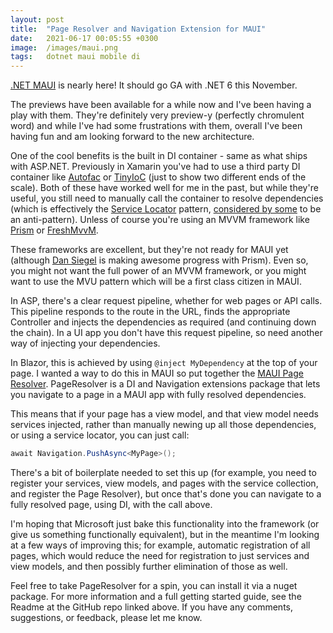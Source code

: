 ```yaml
---
layout: post
title:  "Page Resolver and Navigation Extension for MAUI"
date:   2021-06-17 00:05:55 +0300
image:  /images/maui.png
tags:   dotnet maui mobile di
---
```


[.NET MAUI](https://github.com/dotnet/maui) is nearly here! It should go GA with .NET 6 this November.

The previews have been available for a while now and I've been having a play with them. They're definitely very preview-y (perfectly chromulent word) and while I've had some frustrations with them, overall I've been having fun and am looking forward to the new architecture.

One of the cool benefits is the built in DI container - same as what ships with ASP.NET. Previously in Xamarin you've had to use a third party DI container like [Autofac](https://autofac.org/) or [TinyIoC](https://github.com/grumpydev/TinyIoC) (just to show two different ends of the scale). Both of these have worked well for me in the past, but while they're useful, you still need to manually call the container to resolve dependencies (which is effectively the [Service Locator](https://en.wikipedia.org/wiki/Service_locator_pattern) pattern, [considered by some](https://blog.ploeh.dk/2010/02/03/ServiceLocatorisanAnti-Pattern/) to be an anti-pattern). Unless of course you're using an MVVM framework like [Prism](https://prismlibrary.com/docs/) or [FreshMvvM](https://github.com/rid00z/FreshMvvm).

These frameworks are excellent, but they're not ready for MAUI yet (although [Dan Siegel](https://twitter.com/DanJSiegel) is making awesome progress with Prism). Even so, you might not want the full power of an MVVM framework, or you might want to use the MVU pattern which will be a first class citizen in MAUI.

In ASP, there's a clear request pipeline, whether for web pages or API calls. This pipeline responds to the route in the URL, finds the appropriate Controller and injects the dependencies as required (and continuing down the chain). In a UI app you don't have this request pipeline, so need another way of injecting your dependencies.

In Blazor, this is achieved by using `@inject MyDependency` at the top of your page. I wanted a way to do this in MAUI so put together the [MAUI Page Resolver](https://github.com/matt-goldman/Maui.Plugins.PageResolver). PageResolver is a DI and Navigation extensions package that lets you navigate to a page in a MAUI app with fully resolved dependencies.

This means that if your page has a view model, and that view model needs services injected, rather than manually newing up all those dependencies, or using a service locator, you can just call:

```cs
await Navigation.PushAsync<MyPage>();
```

There's a bit of boilerplate needed to set this up (for example, you need to register your services, view models, and pages with the service collection, and register the Page Resolver), but once that's done you can navigate to a fully resolved page, using DI, with the call above.

I'm hoping that Microsoft just bake this functionality into the framework (or give us something functionally equivalent), but in the meantime I'm looking at a few ways of improving this; for example, automatic registration of all pages, which would reduce the need for registration to just services and view models, and then possibly further elimination of those as well.

Feel free to take PageResolver for a spin, you can install it via a nuget package. For more information and a full getting started guide, see the Readme at the GitHub repo linked above. If you have any comments, suggestions, or feedback, please let me know. 